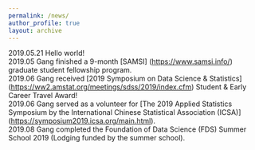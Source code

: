 ```yaml
---
permalink: /news/
author_profile: true
layout: archive
---
```

2019.05.21 Hello world! 
<br> 2019.05 Gang finished a 9-month [SAMSI] (https://www.samsi.info/) graduate student fellowship program.
<br> 2019.06 Gang received [2019 Symposium on Data Science & Statistics] (https://ww2.amstat.org/meetings/sdss/2019/index.cfm) Student & Early Career Travel Award!
<br> 2019.06 Gang served as a volunteer for [The 2019 Applied Statistics Symposium by the International Chinese Statistical Association (ICSA)] (https://symposium2019.icsa.org/main.html). 
<br> 2019.08 Gang completed the Foundation of Data Science (FDS) Summer School 2019 (Lodging funded by the summer school). 


